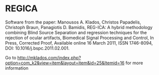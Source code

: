 # REGICA
Software from the paper:
Manousos A. Klados, Christos Papadelis, Christoph Braun, Panagiotis D. Bamidis, REG-ICA: A hybrid methodology combining Blind Source Separation and regression techniques for the rejection of ocular artifacts, Biomedical Signal Processing and Control, In Press, Corrected Proof, Available online 16 March 2011, ISSN 1746-8094, DOI: 10.1016/j.bspc.2011.02.001.

Go to http://mklados.com/index.php?option=com_k2&view=item&layout=item&id=25&Itemid=16 for more information
